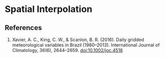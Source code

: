 # Spatial Interpolation

## References

1. Xavier, A. C., King, C. W., & Scanlon, B. R. (2016). Daily gridded 
   meteorological variables in Brazil (1980–2013). International Journal of
   Climatology, 36(6), 2644–2659. <doi:10.1002/joc.4518>
